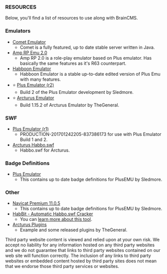 ### RESOURCES ###
Below, you'll find a list of resources to use along with BrainCMS.

### Emulators ###

- [Comet Emulator](https://retrofiles.net/download/16)
  - Comet is a fully featured, up to date stable server written in Java.
- [Amp RP Emu 2.0](https://retrofiles.net/download/24)
  - Amp RP 2.0 is a role-play emulator based on Plus emulator. Has basically the same features as it's R63 counterpart.
- [Habboon Emulator](https://retrofiles.net/download/24)
  - Habboon Emulator is a stable up-to-date edited version of Plus Emu with many features.
- :star: [Plus Emulator (r2)](https://retrofiles.net/download/32)
  - Build 2 of the Plus Emulator development by Sledmore.
- :star: [Arcturus Emulator](https://arcturus.pw/mirrors/ArcturusEmulator_1.15.2.zip)
  - Build 1.15.2 of Arcturus Emulator by TheGeneral.

### SWF ###
- [Plus Emulator (r1)](http://retrofiles.net/download/32)
  - PRODUCTION-201701242205-837386173 for use with Plus Emulator Build 1 and 2.
- [Arcturus Habbo.swf](http://arcturus.pw/mirrors/asmd_PRODUCTION-201611291003-338511768.swf)
  - Habbo.swf for Arcturus.

### Badge Definitions ###
- [Plus Emulator](http://retrofiles.net/download/31)
  - This contains up to date badge definitions for PlusEMU by Sledmore.

### Other ###
- [Navicat Premium 11.0.5](https://retrofiles.net/download/30)
  - This contains up to date badge definitions for PlusEMU by Sledmore.
- [HabBit - Automatic Habbo.swf Cracker](https://retrofiles.net/download/30)
  - You can [learn more about this tool](http://forum.ragezone.com/f353/habbit-habbo-hotel-client-modifier-1081177).
- [Arcturus Plugins](https://bitbucket.org/Wesley12312/arcturus/wiki/Home)
  - Example and some released plugins by TheGeneral.


Third party website content is viewed and relied upon at your own risk. We accept no liability for any information hosted on any third party websites and we do not guarantee that links to third party websites contained on our web site will function correctly. The inclusion of any links to third party websites or embedded content hosted by third party sites does not mean that we endorse those third party services or websites.